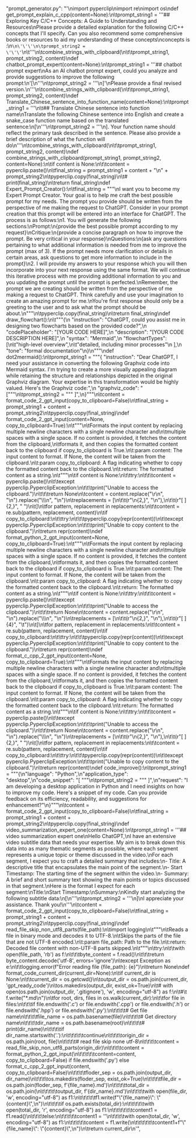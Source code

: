 "prompt_generator.py": "'\nimport pyperclip\nimport re\nimport os\ndef get_prompt_explain_c_cpp(content=None):\n\tprompt_string1 = \'\'\'## Exploring Key C/C++ Concepts: A Guide to Understanding and Resources\nPlease provide a detailed explanation for the following C/C++ concepts that I\'ll specify. Can you also recommend some comprehensive books or resources to aid my understanding of these concepts\nconcepts is :\n```\n\'\'\'\n\tprompt_string2 = \'\'\'```\n\t\'\'\'\n\tcombine_strings_with_clipboard(\n\t\tprompt_string1, prompt_string2, content)\ndef chatbot_prompt_expert(content=None):\n\tprompt_string1 = \'\'\'## chatbot prompt expert\nAs an AI chatbot prompt expert, could you analyze and provide suggestions to improve the following prompt:\n\'[\n\'\'\'\n\tprompt_string2 = \'\'\'\n]\'\nPlease provide a final revised version.\n\'\'\'\n\tcombine_strings_with_clipboard(\n\t\tprompt_string1, prompt_string2, content)\ndef Translate_Chinese_sentence_into_function_name(content=None):\n\tprompt_string1 = \'\'\'\n\t## Translate Chinese sentence into function name\nTranslate the following Chinese sentence into English and create a snake_case function name based on the translated sentence:\n[\n\'\'\'\n\tprompt_string2 = \'\'\'\n]. Your function name should reflect the primary task described in the sentence. Please also provide a brief description of what the function will do\n\'\'\'\n\tcombine_strings_with_clipboard(\n\t\tprompt_string1, prompt_string2, content)\ndef combine_strings_with_clipboard(prompt_string1, prompt_string2, content=None):\n\tif content is None:\n\t\tcontent = pyperclip.paste()\n\tfinal_string = prompt_string1 + content + "\\n" + prompt_string2\n\tpyperclip.copy(final_string)\n\t# print(final_string)\n\treturn final_string\ndef Expert_Prompt_Creator():\n\tfinal_string = """\nI want you to become my Expert Prompt Creator. Your goal is to help me craft the best possible prompt for my needs. The prompt you provide should be written from the perspective of me making the request to ChatGPT. Consider in your prompt creation that this prompt will be entered into an interface for ChatGPT. The process is as follows:\n1. You will generate the following sections:\nPrompt:\n{provide the best possible prompt according to my request}\nCritique:\n{provide a concise paragraph on how to improve the prompt. Be very critical in your response}\nQuestions:\n{ask any questions pertaining to what additional information is needed from me to improve the prompt (max of 3). If the prompt needs more clarification or details in certain areas, ask questions to get more information to include in the prompt}\n2. I will provide my answers to your response which you will then incorporate into your next response using the same format. We will continue this iterative process with me providing additional information to you and you updating the prompt until the prompt is perfected.\nRemember, the prompt we are creating should be written from the perspective of me making a request to ChatGPT. Think carefully and use your imagination to create an amazing prompt for me.\nYou\'re first response should only be a greeting to the user and to ask what the prompt should be about.\n"""\n\tpyperclip.copy(final_string)\n\treturn final_string\ndef draw_flowchart():\n\t"""{\n  "instruction": "ChatGPT, could you assist me in designing two flowcharts based on the provided code?",\n  "codePlaceholder": "[YOUR CODE HERE]",\n  "description": "[YOUR CODE DESCRIPTION HERE]",\n  "syntax": "Mermaid",\n  "flowchartTypes": [\n\t"high-level overview",\n\t"detailed, including minor processes"\n  ],\n  "tone": "formal documentation"\n}\n"""\ndef dot2mermaid():\n\tprompt_string1 = """{ "instruction": "Dear ChatGPT, I need your assistance in converting the following Graphviz code into Mermaid syntax. I\'m trying to create a more visually appealing diagram while retaining the structure and relationships depicted in the original Graphviz diagram. Your expertise in this transformation would be highly valued. Here\'s the Graphviz code:",\n "graphviz_code": "["""\n\tprompt_string2 = """ ]",\n}"""\n\tcontent = format_code_2_gpt_input(copy_to_clipboard=False)\n\tfinal_string = prompt_string1 + content + prompt_string2\n\tpyperclip.copy(final_string)\ndef format_code_2_gpt_input(content=None, copy_to_clipboard=True):\n\t"""\n\tFormats the input content by replacing multiple newline characters with a single newline character and\n\tmultiple spaces with a single space. If no content is provided, it fetches the content from the clipboard,\n\tformats it, and then copies the formatted content back to the clipboard if copy_to_clipboard is True.\n\t:param content: The input content to format. If None, the content will be taken from the clipboard.\n\t:param copy_to_clipboard: A flag indicating whether to copy the formatted content back to the clipboard.\n\t:return: The formatted content as a string.\n\t"""\n\tif content is None:\n\t\ttry:\n\t\t\tcontent = pyperclip.paste()\n\t\texcept pyperclip.PyperclipException:\n\t\t\tprint("Unable to access the clipboard.")\n\t\t\treturn None\n\tcontent = content.replace("\\r\\n", "\\n").replace("\\\\\n", "\\n")\n\treplacements = [\n\t\t(r"\\n{2,}", "\\n"),\n\t\t(r"[ ]{2,}", " ")\n\t]\n\tfor pattern, replacement in replacements:\n\t\tcontent = re.sub(pattern, replacement, content)\n\tif copy_to_clipboard:\n\t\ttry:\n\t\t\tpyperclip.copy(repr(content))\n\t\texcept pyperclip.PyperclipException:\n\t\t\tprint("Unable to copy content to the clipboard.")\n\treturn repr(content)\ndef format_python_2_gpt_input(content=None, copy_to_clipboard=True):\n\t"""\n\tFormats the input content by replacing multiple newline characters with a single newline character and\n\tmultiple spaces with a single space. If no content is provided, it fetches the content from the clipboard,\n\tformats it, and then copies the formatted content back to the clipboard if copy_to_clipboard is True.\n\t:param content: The input content to format. If None, the content will be taken from the clipboard.\n\t:param copy_to_clipboard: A flag indicating whether to copy the formatted content back to the clipboard.\n\t:return: The formatted content as a string.\n\t"""\n\tif content is None:\n\t\ttry:\n\t\t\tcontent = pyperclip.paste()\n\t\texcept pyperclip.PyperclipException:\n\t\t\tprint("Unable to access the clipboard.")\n\t\t\treturn None\n\tcontent = content.replace("\\r\\n", "\\n").replace("\\\\\n", "\\n")\n\treplacements = [\n\t\t(r"\\n{2,}", "\\n"),\n\t\t(r"[ ]{4}", "\\t")\n\t]\n\tfor pattern, replacement in replacements:\n\t\tcontent = re.sub(pattern, replacement, content)\n\tif copy_to_clipboard:\n\t\ttry:\n\t\t\tpyperclip.copy(repr(content))\n\t\texcept pyperclip.PyperclipException:\n\t\t\tprint("Unable to copy content to the clipboard.")\n\treturn repr(content)\ndef format_c_cpp_2_gpt_input(content=None, copy_to_clipboard=True):\n\t"""\n\tFormats the input content by replacing multiple newline characters with a single newline character and\n\tmultiple spaces with a single space. If no content is provided, it fetches the content from the clipboard,\n\tformats it, and then copies the formatted content back to the clipboard if copy_to_clipboard is True.\n\t:param content: The input content to format. If None, the content will be taken from the clipboard.\n\t:param copy_to_clipboard: A flag indicating whether to copy the formatted content back to the clipboard.\n\t:return: The formatted content as a string.\n\t"""\n\tif content is None:\n\t\ttry:\n\t\t\tcontent = pyperclip.paste()\n\t\texcept pyperclip.PyperclipException:\n\t\t\tprint("Unable to access the clipboard.")\n\t\t\treturn None\n\tcontent = content.replace("\\r\\n", "\\n").replace("\\\\\n", "\\n")\n\treplacements = [\n\t\t(r"\\n{2,}", "\\n"),\n\t\t(r"[ ]{2,}", " ")\n\t]\n\tfor pattern, replacement in replacements:\n\t\tcontent = re.sub(pattern, replacement, content)\n\tif copy_to_clipboard:\n\t\ttry:\n\t\t\tpyperclip.copy(repr(content))\n\t\texcept pyperclip.PyperclipException:\n\t\t\tprint("Unable to copy content to the clipboard.")\n\treturn repr(content)\ndef code_improve():\n\tprompt_string1 = """{\n"language": "Python",\n"application_type": "desktop",\n"code_snippet": "[ """\n\tprompt_string2 = """ ]",\n"request": "I am developing a desktop application in Python and I need insights on how to improve my code. Here\'s a snippet of my code. Can you provide feedback on its efficiency, readability, and suggestions for enhancement?"\n}"""\n\tcontent = format_code_2_gpt_input(copy_to_clipboard=False)\n\tfinal_string = prompt_string1 + content + prompt_string2\n\tpyperclip.copy(final_string)\ndef video_summarization_expert_one(content=None):\n\tprompt_string1 = \'\'\'## video summarization expert one\nHello ChatGPT,\nI have an extensive video subtitle data that needs your expertise. My aim is to break down this data into as many thematic segments as possible, where each segment represents a unique topic or theme discussed in the video.\nFor each segment, I expect you to craft a detailed summary that includes:\n- Title: A descriptive title that encapsulates the main point of the segment.\n- Start Timestamp: The starting time of the segment within the video.\n- Summary: A brief and short summary text showing the main points or topics discussed in that segment.\nHere is the format I expect for each segment:\nTitle:\nStart Timestamp:\nSummary:\nKindly start analyzing the following subtitle data:\n[\n\'\'\'\n\tprompt_string2 = \'\'\'\n]\nI appreciate your assistance. Thank you!\n\'\'\'\n\tcontent = format_code_2_gpt_input(copy_to_clipboard=False)\n\tfinal_string = prompt_string1 + content + prompt_string2\n\tpyperclip.copy(final_string)\ndef read_file_skip_non_utf8_parts(file_path):\n\timport logging\n\t"""\n\tReads a file in binary mode and decodes it to UTF-8.\n\tSkips the parts of the file that are not UTF-8 encoded.\n\t:param file_path: Path to the file.\n\t:return: Decoded file content with non-UTF-8 parts skipped.\n\t"""\n\ttry:\n\t\twith open(file_path, \'rb\') as f:\n\t\t\tbyte_content = f.read()\n\t\t\treturn byte_content.decode(\'utf-8\', errors=\'ignore\')\n\texcept Exception as e:\n\t\tlogging.error(f"Error reading file {file_path}: {e}")\n\treturn None\ndef format_code_current_dir(current_dir=None):\n\tif current_dir is None:\n\t\tcurrent_dir = os.getcwd()\n\toutput_dir = os.path.join(current_dir, \'gpt_ready_code\')\n\tos.makedirs(output_dir, exist_ok=True)\n\t# with open(os.path.join(output_dir, \'.gitignore\'), \'w\', encoding="utf-8") as f:\n\t#\t f.write("*.md\\n")\n\tfor root, dirs, files in os.walk(current_dir):\n\t\tfor file in files:\n\t\t\tif file.endswith(\'.c\') or file.endswith(\'.cpp\') or file.endswith(\'.h\') or file.endswith(\'.hpp\') or file.endswith(\'.py\'):\n\t\t\t\t# Get file name\n\t\t\t\tfile_name = os.path.basename(file)\n\t\t\t\t# Get directory name\n\t\t\t\tdir_name = os.path.basename(root)\n\t\t\t\t# print(dir_name)\n\t\t\t\tif dir_name.startswith(\'.\'):\n\t\t\t\t\tcontinue\n\t\t\t\torigin_dir = os.path.join(root, file)\n\t\t\t\t# read file skip none utf-8\n\t\t\t\tcontent = read_file_skip_non_utf8_parts(origin_dir)\n\t\t\t\tcontent = format_python_2_gpt_input(\n\t\t\t\t\tcontent=content, copy_to_clipboard=False) if file.endswith(\'.py\') else format_c_cpp_2_gpt_input(content, copy_to_clipboard=False)\n\t\t\t\tfloder_sep = os.path.join(output_dir, dir_name)\n\t\t\t\tos.makedirs(floder_sep, exist_ok=True)\n\t\t\t\tfile_dir = os.path.join(floder_sep, f\'{file_name}.md\')\n\t\t\t\ttotal_dir = os.path.join(\n\t\t\t\t\toutput_dir, f\'{dir_name}.md\')\n\t\t\t\twith open(file_dir, \'w\', encoding="utf-8") as f1:\n\t\t\t\t\tf1.write(f"\\"{file_name}\\": \\"{content}\\",\\n")\n\t\t\t\tif os.path.exists(total_dir):\n\t\t\t\t\twith open(total_dir, \'r\', encoding="utf-8") as f1:\n\t\t\t\t\t\tcontent1 = f1.read()\n\t\t\t\telse:\n\t\t\t\t\tcontent1 = \'\'\n\t\t\t\twith open(total_dir, \'w\', encoding="utf-8") as f1:\n\t\t\t\t\tcontent = f1.write(\n\t\t\t\t\t\tcontent1+f"\\"{file_name}\\": \\"{content}\\",\\n")\n\treturn current_dir\n'",
